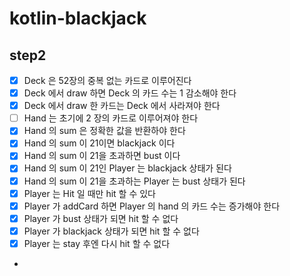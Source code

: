 # kotlin-blackjack

## step2
- [x] Deck 은 52장의 중복 없는 카드로 이루어진다
- [x] Deck 에서 draw 하면 Deck 의 카드 수는 1 감소해야 한다
- [x] Deck 에서 draw 한 카드는 Deck 에서 사라져야 한다
- [ ] Hand 는 초기에 2 장의 카드로 이루어져야 한다
- [x] Hand 의 sum 은 정확한 값을 반환하야 한다
- [x] Hand 의 sum 이 21이면 blackjack 이다
- [x] Hand 의 sum 이 21을 초과하면 bust 이다
- [x] Hand 의 sum 이 21인 Player 는 blackjack 상태가 된다
- [x] Hand 의 sum 이 21을 초과하는 Player 는 bust 상태가 된다
- [x] Player 는 Hit 일 때만 hit 할 수 있다
- [x] Player 가 addCard 하면 Player 의 hand 의 카드 수는 증가해야 한다
- [x] Player 가 bust 상태가 되면 hit 할 수 없다
- [x] Player 가 blackjack 상태가 되면 hit 할 수 없다
- [x] Player 는 stay 후엔 다시 hit 할 수 없다
- 

